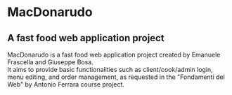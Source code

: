 # MacDonarudo
## A fast food web application project

MacDonarudo is a fast food web application project created by Emanuele Frascella and Giuseppe Bosa.\
It aims to provide basic functionalities such as client/cook/admin login, menu editing, and order management, as requested in the "Fondamenti del Web" by Antonio Ferrara course project.
